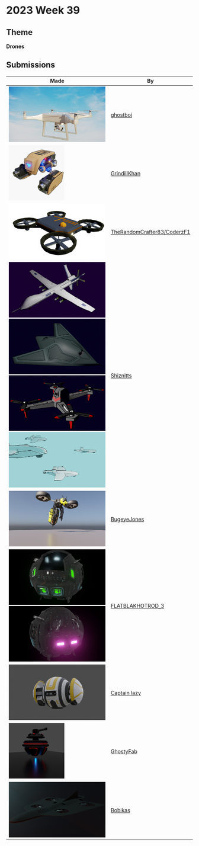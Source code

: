 # 2023 Week 39


## Theme

**Drones**


## Submissions

| Made | By |
|------|----|
| <img src="./ghostboi/drone_render_2.png" height="150" /> | [ghostboi](./ghostboi/) |
| <img src="./GrindillKhan/Weekly_09-25-23_Sword_GrindillKhan_01.jpg" height="150" /> | [GrindillKhan](./GrindillKhan/) |
| <img src="./TheRandomCrafter83/Drone.png" height="150" /> | [TheRandomCrafter83/CoderzF1](./TheRandomCrafter83/) |
| <img src="./Shiznitts/Screenshot_2023-09-26_120355.png" height="150" /> <img src="./Shiznitts/Screenshot_2023-09-26_120532.png" height="150" /> <img src="./Shiznitts/Screenshot_2023-09-26_121150.png" height="150" /> <img src="./Shiznitts/Screenshot_2023-09-26_122020.png" height="150" /> | [Shiznitts](./Shiznitts/) |
| <img src="./BugeyeJones/drone_.jpg" height="150" /> | [BugeyeJones](./BugeyeJones/) |
| <img src="./FLATBLAKHOTROD_3/Robot_pod_013.png" height="150" /> <img src="./FLATBLAKHOTROD_3/Robot_pod_014.png" height="150" /> | [FLATBLAKHOTROD_3](./FLATBLAKHOTROD_3/) |
| <img src="./Captainlazy/untitled.png" height="150" /> | [Captain lazy](./Captainlazy/) |
| <img src="./GhostyFab/drohne_textured_subdiv_03.png" height="150" /> | [GhostyFab](./GhostyFab/) |
| <img src="./Bobikas/zchallenge-drone01.png" height="150" /> | [Bobikas](./Bobikas/) |

